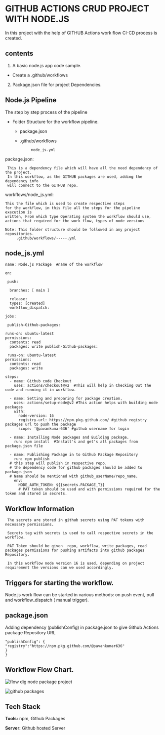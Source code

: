 
# GITHUB ACTIONS CRUD PROJECT WITH NODE.JS

In this project with the help of GITHUB Actions work flow CI-CD process is created.


## contents

   1. A basic node.js app code sample.
   - Create a .github/workflows
   2. Package.json file for project Dependencies.
   



 
       
## Node.js Pipeline 

The step by step process of the pipeline 

  - Folder Structure for the workflow pipeline.
    * package.json

    * .github/workflows 

               node_js.yml


package.json: 
     
     This is a dependency file which will have all the need dependency of the project.
     In this workflow, as the GITHUB packages are used, adding the dependency info
     will connect to the GITHUB repo. 


workflows/node_js.yml: 
    
    This the file which is used to create respective steps 
    for the workflow, in this file all the steps for the pipeline execution is 
    written, From which type Operating system the workflow should use,
    actions that required for the work flow, types of node versions

    Note: This folder structure should be followed in any project repositories.
         .github/workflows/-----.yml



## node_js.yml
    name: Node.js Package  #name of the workflow

    on:

     push:

      branches: [ main ] 

      release:
      types: [created]
      workflow_dispatch:    

    jobs:
 
     publish-Github-packages:
    
    runs-on: ubuntu-latest
    permissions:
      contents: read
      packages: write publish-Github-packages:
    
     runs-on: ubuntu-latest
    permissions:
      contents: read
      packages: write
      
    steps:
      - name: Github code Checkout
        uses: actions/checkout@v2  #This will help in Checking Out the code and running it in workflow.
        
      - name: Setting and preparing for package creation.
        uses: actions/setup-node@v2 #This action helps with building node packages
        with:
          node-version: 16
          registry-url: https://npm.pkg.github.com/ #github registry packages url to push the package
          scope: '@pavankumar636' #github username for login
          
      - name: Installing Node packages and Building package.
        run: npm install  #Install's and get's all packages from package.json file
        
      - name: Publishing Package in to Github Package Repository 
        run: npm publish 
      # this step will publish in respective repo.
      # the dependency code for github packages should be added to package.json
      # Name should be mentioned with github_userName/repo_name.
        env:
          NODE_AUTH_TOKEN: ${{secrets.PACKAGE_T}} 
          # PAT token should be used and with permissions required for the token and stored in secrets.

## Workflow Information 

     The secrets are stored in github secrets using PAT tokens with necessary permissions.

     Secrets tag with secrets is used to call respective secrets in the workflow.

     PAT Token should be given  repo, workflow, write packages, read packages permissions for pushing artifacts into github packages Repository.

     In this workflow node version 16 is used, depending on project requirement the versions can we used accordingly. 

## Triggers for starting the workflow.

 Node.js work flow can be started in various methods:
    on push event, 
    pull and 
    workflow_dispatch ( manual trigger).

## package.json

Adding dependency (publishConfig) in package.json to give Github Actions package Repository URL 

    "publishConfig": {
    "registry":"https://npm.pkg.github.com/@pavankumar636"
    }
    }
    
## Workflow Flow Chart.

![flow dig node package project](https://user-images.githubusercontent.com/31065669/157878820-e8ebcd0d-4448-4ae9-a39c-5706e0aaba7f.png)

![github packages](https://user-images.githubusercontent.com/31065669/157879021-9fe243b6-1300-4844-a325-f9e10480b967.png)


## Tech Stack

**Tools:** npm, Github Packages

**Server:** Github hosted Server

